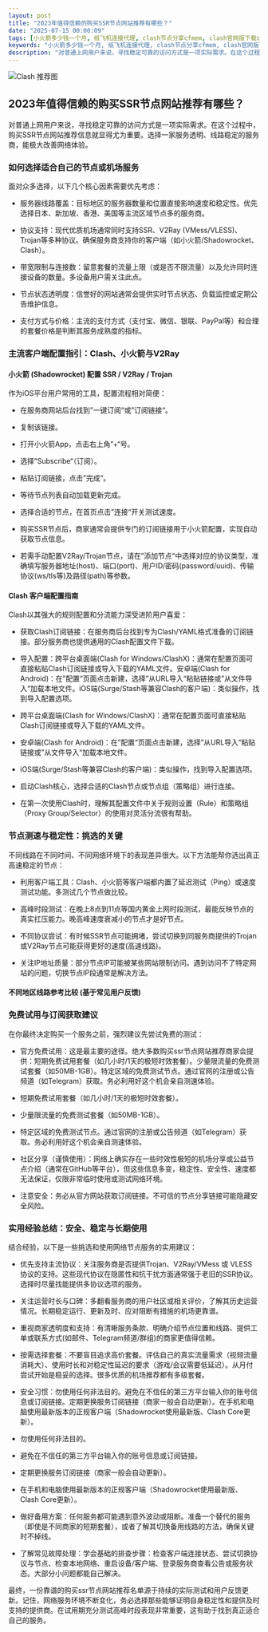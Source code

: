 ```yaml
---
layout: post
title: "2023年值得信赖的购买SSR节点网站推荐有哪些？"
date: "2025-07-15 00:00:09"
tags: [小火箭多少钱一个月, 纸飞机连接代理, clash节点分享cfmem, clash官网版下载clash官网中文版最新, clash站点, shadowroket免费subscribe节点]
keywords: "小火箭多少钱一个月, 纸飞机连接代理, clash节点分享cfmem, clash官网版下载clash官网中文版最新, clash站点, shadowroket免费subscribe节点"
description: "对普通上网用户来说，寻找稳定可靠的访问方式是一项实际需求。在这个过程中，购买SSR节点网站推荐信息就显得尤为重要。选择一家服务透明、线路稳定的服务商，能极大改善网络体验。"
---
```


![Clash 推荐图](https://clashjd.github.io/assets/img/付费小火箭机场推荐.png)

## 2023年值得信赖的购买SSR节点网站推荐有哪些？

对普通上网用户来说，寻找稳定可靠的访问方式是一项实际需求。在这个过程中，购买SSR节点网站推荐信息就显得尤为重要。选择一家服务透明、线路稳定的服务商，能极大改善网络体验。

### 如何选择适合自己的节点或机场服务

面对众多选择，以下几个核心因素需要优先考虑：

- 服务器线路覆盖：目标地区的服务器数量和位置直接影响速度和稳定性。优先选择日本、新加坡、香港、美国等主流区域节点多的服务商。

- 协议支持：现代优质机场通常同时支持SSR、V2Ray (VMess/VLESS)、Trojan等多种协议。确保服务商支持你的客户端（如小火箭/Shadowrocket、Clash）。

- 带宽限制与连接数：留意套餐的流量上限（或是否不限流量）以及允许同时连接设备的数量。多设备用户需关注此点。

- 节点状态透明度：信誉好的网站通常会提供实时节点状态、负载监控或定期公告维护信息。

- 支付方式与价格：主流的支付方式（支付宝、微信、银联、PayPal等）和合理的套餐价格是判断其服务成熟度的指标。

### 主流客户端配置指引：Clash、小火箭与V2Ray

#### 小火箭 (Shadowrocket) 配置 SSR / V2Ray / Trojan

作为iOS平台用户常用的工具，配置流程相对简便：

- 在服务商网站后台找到”一键订阅“或”订阅链接“。

- 复制该链接。

- 打开小火箭App，点击右上角”+“号。

- 选择”Subscribe“（订阅）。

- 粘贴订阅链接，点击”完成“。

- 等待节点列表自动加载更新完成。

- 选择合适的节点，在首页点击”连接“开关测试速度。

- 购买SSR节点后，商家通常会提供专门的订阅链接用于小火箭配置，实现自动获取节点信息。

- 若需手动配置V2Ray/Trojan节点，请在”添加节点“中选择对应的协议类型，准确填写服务器地址(host)、端口(port)、用户ID/密码(password/uuid)、传输协议(ws/tls等)及路径(path)等参数。

#### Clash 客户端配置指南

Clash以其强大的规则配置和分流能力深受进阶用户喜爱：

- 获取Clash订阅链接：在服务商后台找到专为Clash/YAML格式准备的订阅链接。部分服务商也提供通用的Clash配置文件下载。

- 导入配置：跨平台桌面端(Clash for Windows/ClashX)：通常在配置页面可直接粘贴Clash订阅链接或导入下载的YAML文件。安卓端(Clash for Android)：在”配置“页面点击新建，选择”从URL导入“粘贴链接或”从文件导入“加载本地文件。iOS端(Surge/Stash等兼容Clash的客户端)：类似操作，找到导入配置选项。

- 跨平台桌面端(Clash for Windows/ClashX)：通常在配置页面可直接粘贴Clash订阅链接或导入下载的YAML文件。

- 安卓端(Clash for Android)：在”配置“页面点击新建，选择”从URL导入“粘贴链接或”从文件导入“加载本地文件。

- iOS端(Surge/Stash等兼容Clash的客户端)：类似操作，找到导入配置选项。

- 启动Clash核心，选择合适的Clash节点或节点组（策略组）进行连接。

- 在第一次使用Clash时，理解其配置文件中关于规则设置（Rule）和策略组（Proxy Group/Selector）的使用对灵活分流很有帮助。

### 节点测速与稳定性：挑选的关键

不同线路在不同时间、不同网络环境下的表现差异很大。以下方法能帮你选出真正高速稳定的节点：

- 利用客户端工具：Clash、小火箭等客户端都内置了延迟测试（Ping）或速度测试功能。多测试几个节点做比较。

- 高峰时段测试：在晚上8点到11点等国内黄金上网时段测试，最能反映节点的真实扛压能力。晚高峰速度衰减小的节点才是好节点。

- 不同协议尝试：有时候SSR节点可能拥堵，尝试切换到同服务商提供的Trojan或V2Ray节点可能获得更好的速度(高速线路)。

- 关注IP地址质量：部分节点IP可能被某些网站限制访问。遇到访问不了特定网站的问题，切换节点IP段通常是解决方法。

#### 不同地区线路参考比较 (基于常见用户反馈)

### 免费试用与订阅获取建议

在你最终决定购买一个服务之前，强烈建议先尝试免费的测试：

- 官方免费试用：这是最主要的途径。绝大多数购买ssr节点网站推荐商家会提供：短期免费试用套餐（如几小时/1天的极短时效套餐）。少量限流量的免费测试套餐（如50MB-1GB）。特定区域的免费测试节点。通过官网的注册或公告频道（如Telegram）获取。务必利用好这个机会亲自测速体验。

- 短期免费试用套餐（如几小时/1天的极短时效套餐）。

- 少量限流量的免费测试套餐（如50MB-1GB）。

- 特定区域的免费测试节点。通过官网的注册或公告频道（如Telegram）获取。务必利用好这个机会亲自测速体验。

- 社区分享（谨慎使用）：网络上确实存在一些时效性极短的机场分享或公益节点介绍（通常在GitHub等平台），但这些信息多变，稳定性、安全性、速度都无法保证，仅限非常临时使用或测试网络环境。

- 注意安全：务必从官方网站获取订阅链接。不可信的节点分享链接可能隐藏安全风险。

### 实用经验总结：安全、稳定与长期使用

结合经验，以下是一些挑选和使用网络节点服务的实用建议：

- 优先支持主流协议：关注服务商是否提供Trojan、V2Ray/VMess 或 VLESS 协议的支持。这些现代协议在隐匿性和抗干扰方面通常强于老旧的SSR协议。选择时尽量找能提供多协议选项的服务。

- 关注运营时长与口碑：多翻看服务商的用户社区或相关评价，了解其历史运营情况。长期稳定运行、更新及时、应对阻断有措施的机场更靠谱。

- 重视商家透明度和支持：有清晰服务条款、明确介绍节点位置和线路、提供工单或联系方式(如邮件、Telegram频道/群组)的商家更值得信赖。

- 按需选择套餐：不要盲目追求高价套餐。评估自己的真实流量需求（视频流量消耗大）、使用时长和对稳定性延迟的要求（游戏/会议需要低延迟）。从月付尝试开始是稳妥的选择。很多优质的机场推荐都有多级套餐。

- 安全习惯：勿使用任何非法目的。避免在不信任的第三方平台输入你的账号信息或订阅链接。定期更换服务订阅链接（商家一般会自动更新）。在手机和电脑使用最新版本的正规客户端（Shadowrocket使用最新版、Clash Core更新）。

- 勿使用任何非法目的。

- 避免在不信任的第三方平台输入你的账号信息或订阅链接。

- 定期更换服务订阅链接（商家一般会自动更新）。

- 在手机和电脑使用最新版本的正规客户端（Shadowrocket使用最新版、Clash Core更新）。

- 做好备用方案：任何服务都可能遇到意外波动或阻断。准备一个替代的服务（即使是不同商家的短期套餐），或者了解其切换备用线路的方法，确保关键时不掉线。

- 了解常见故障处理：学会基础的排查步骤：检查客户端连接状态、尝试切换协议与节点、检查本地网络、重启设备/客户端、登录服务商查看公告或服务状态。大部分小问题都能自己解决。

最终，一份靠谱的购买ssr节点网站推荐名单源于持续的实际测试和用户反馈更新。记住，网络服务环境不断变化，务必选择那些能够证明自身稳定性和提供及时支持的提供商。在试用期充分测试高峰时段表现非常重要，这有助于找到真正适合自己的服务。